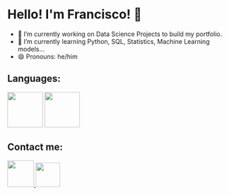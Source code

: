 # Hello! I'm Francisco! 👋

- 🔭 I’m currently working on Data Science Projects to build my portfolio.
- 🌱 I’m currently learning Python, SQL, Statistics, Machine Learning models...
- 😄 Pronouns: he/him

## Languages:

<img height="80em" src="https://cdn.jsdelivr.net/gh/devicons/devicon/icons/python/python-original.svg" /> <img height="80em" src="https://cdn.jsdelivr.net/gh/devicons/devicon/icons/mysql/mysql-plain-wordmark.svg" />

## Contact me:

<div>
  <a href="https://www.linkedin.com/in/francismelojr/">
    <img height="60em" src="https://cdn.jsdelivr.net/gh/devicons/devicon/icons/linkedin/linkedin-original.svg" />
  </a>
  <a href="mailto:francismelo.jr@gmail.com"</a>
  <img height="55em" src="https://mailmeteor.com/logos/assets/PNG/Gmail_Logo_512px.png" />  
  </a>
</div>
